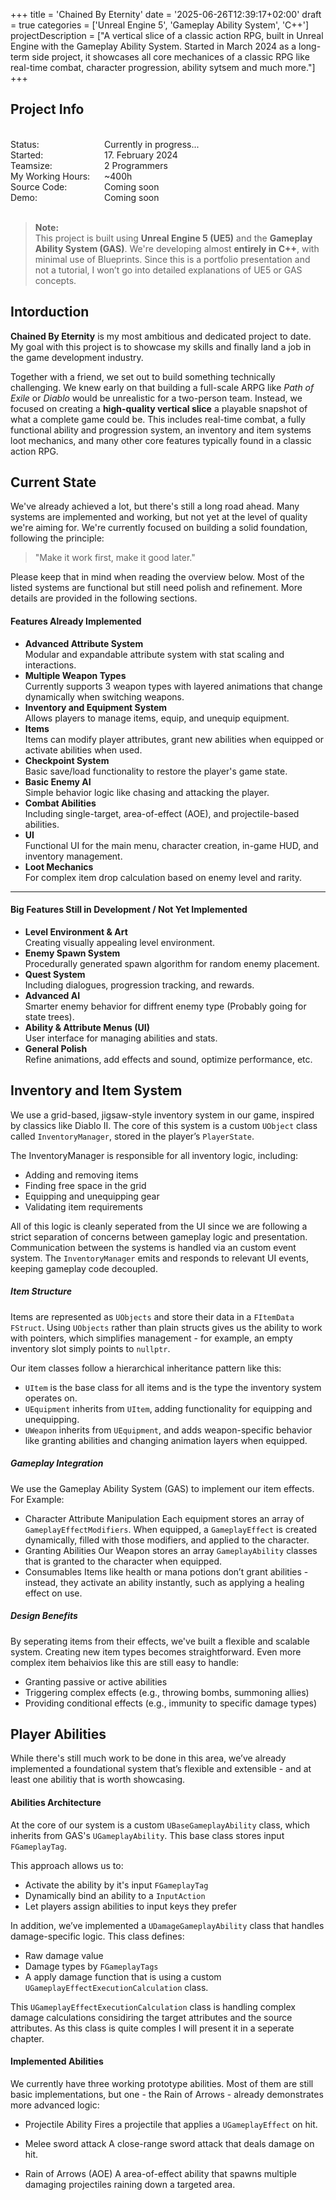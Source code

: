 +++
title = 'Chained By Eternity'
date = '2025-06-26T12:39:17+02:00'
draft = true
categories = ['Unreal Engine 5', 'Gameplay Ability System', 'C++']
projectDescription = ["A vertical slice of a classic action RPG, built in Unreal Engine with the Gameplay Ability System. Started in March 2024 as a long-term side project, it showcases all core mechanices of a classic RPG like real-time combat, character progression, ability sytsem and much more."]
+++

## Project Info

<br>
<div style="display: grid; grid-template-columns: 150px 1fr; ">
  <div>Status:</div><div>Currently in progress...</div>
  <div>Started:</div><div>17. February 2024</div>
  <div>Teamsize:</div><div>2 Programmers</div>
  <div>My Working Hours:</div><div>~400h</div>
  <div>Source Code:</div><div>Coming soon</div>
  <div>Demo:</div><div>Coming soon</div>

</div>
<br>

> **Note:** \
This project is built using **Unreal Engine 5 (UE5)** and the **Gameplay Ability System (GAS)**. We're developing almost **entirely in C++**, with minimal use of Blueprints.
Since this is a portfolio presentation and not a tutorial, I won’t go into detailed explanations of UE5 or GAS concepts.

## Intorduction

**Chained By Eternity** is my most ambitious and dedicated project to date. My goal with this project is to showcase my skills and finally land a job in the game development industry.

Together with a friend, we set out to build something technically challenging. We knew early on that building a full-scale ARPG like *Path of Exile* or *Diablo* would be unrealistic for a two-person team. Instead, we focused on creating a **high-quality vertical slice** a playable snapshot of what a complete game could be. This includes real-time combat, a fully functional ability and progression system, an inventory and item systems loot mechanics, and many other core features typically found in a classic action RPG.


## Current State

We've already achieved a lot, but there's still a long road ahead. Many systems are implemented and working, but not yet at the level of quality we're aiming for. We're currently focused on building a solid foundation, following the principle:

> "Make it work first, make it good later."

Please keep that in mind when reading the overview below. Most of the listed systems are functional but still need polish and refinement. More details are provided in the following sections.

#### Features Already Implemented

- **Advanced Attribute System**  
  Modular and expandable attribute system with stat scaling and interactions.
- **Multiple Weapon Types**  
  Currently supports 3 weapon types with layered animations that change dynamically when switching weapons.
- **Inventory and Equipment System**  
  Allows players to manage items, equip, and unequip equipment.
- **Items**  
  Items can modify player attributes, grant new abilities when equipped or activate abilities when used.
- **Checkpoint System**  
  Basic save/load functionality to restore the player's game state.
- **Basic Enemy AI**  
  Simple behavior logic like chasing and attacking the player.
- **Combat Abilities**  
  Including single-target, area-of-effect (AOE), and projectile-based abilities.
- **UI**  
  Functional UI for the main menu, character creation, in-game HUD, and inventory management.
- **Loot Mechanics**  
  For complex item drop calculation based on enemy level and rarity.
---

#### Big Features Still in Development / Not Yet Implemented

- **Level Environment & Art**  
  Creating visually appealing level environment.
- **Enemy Spawn System**  
  Procedurally generated spawn algorithm for random enemy placement.
- **Quest System**  
  Including dialogues, progression tracking, and rewards.
- **Advanced AI**  
  Smarter enemy behavior for diffrent enemy type (Probably going for state trees).
- **Ability & Attribute Menus (UI)**  
  User interface for managing abilities and stats.
- **General Polish**  
  Refine animations, add effects and sound, optimize performance, etc.


## Inventory and Item System

We use a grid-based, jigsaw-style inventory system in our game, inspired by classics like Diablo II. The core of this system is a custom `UObject` class called `InventoryManager`, stored in the player’s `PlayerState`.

The InventoryManager is responsible for all inventory logic, including:
 - Adding and removing items
 - Finding free space in the grid
 - Equipping and unequipping gear
 - Validating item requirements

All of this logic is cleanly seperated from the UI since we are following a strict separation of concerns between gameplay logic and presentation. Communication between the systems is handled via an custom event system. The `InventoryManager` emits and responds to relevant UI events, keeping gameplay code decoupled.

##### Item Structure
Items are represented as `UObjects` and store their data in a `FItemData` `FStruct`. Using `UObjects` rather than plain structs gives us the ability to work with pointers, which simplifies management - for example, an empty inventory slot simply points to `nullptr`.

Our item classes follow a hierarchical inheritance pattern like this:
- `UItem` is the base class for all items and is the type the inventory system operates on.
- `UEquipment` inherits from `UItem`, adding functionality for equipping and unequipping.
- `UWeapon` inherits from `UEquipment`, and adds weapon-specific behavior like granting abilities and changing animation layers when equipped.


##### Gameplay Integration
We use the Gameplay Ability System (GAS) to implement our item effects. For Example:
  - Character Attribute Manipulation
    Each equipment stores an array of `GameplayEffectModifiers`. When equipped, a `GameplayEffect` is created dynamically, filled with those modifiers, and applied to the character.
  - Granting Abilities
    Our Weapon stores an array `GameplayAbility` classes that is granted to the character when equipped.
  - Consumables
    Items like health or mana potions don’t grant abilities - instead, they activate an ability instantly, such as applying a healing effect on use.

##### Design Benefits

By seperating items from their effects, we've built a flexible and scalable system. Creating new item types becomes straightforward. Even more complex item behaivios like this are still easy to handle: 

- Granting passive or active abilities
- Triggering complex effects (e.g., throwing bombs, summoning allies)
- Providing conditional effects (e.g., immunity to specific damage types)


## Player Abilities

While there's still much work to be done in this area, we’ve already implemented a foundational system that’s flexible and extensible - and at least one abilitiy that is worth showcasing.

#### Abilities Architecture

At the core of our system is a custom `UBaseGameplayAbility` class, which inherits from GAS's `UGameplayAbility`. This base class stores input `FGameplayTag`. 

This approach allows us to:
- Activate the ability by it's input `FGameplayTag`
- Dynamically bind an ability to a `InputAction`
- Let players assign abilities to input keys they prefer

In addition, we’ve implemented a `UDamageGameplayAbility` class that  handles damage-specific logic. This class defines:
- Raw damage value
- Damage types by `FGameplayTags`
- A apply damage function that is using a custom `UGameplayEffectExecutionCalculation` class.

This `UGameplayEffectExecutionCalculation` class is handling complex damage calculations considiring the target attributes and the source attributes. As this class is quite comples I will present it in a seperate chapter.

#### Implemented Abilities
We currently have three working prototype abilities. Most of them are still basic implementations, but one - the Rain of Arrows - already demonstrates more advanced logic:

- Projectile Ability
  Fires a projectile that applies a `UGameplayEffect` on hit.

- Melee sword attack
  A close-range sword attack that deals damage on hit.

- Rain of Arrows (AOE)
  A area-of-effect ability that spawns multiple damaging projectiles raining down a targeted area.




